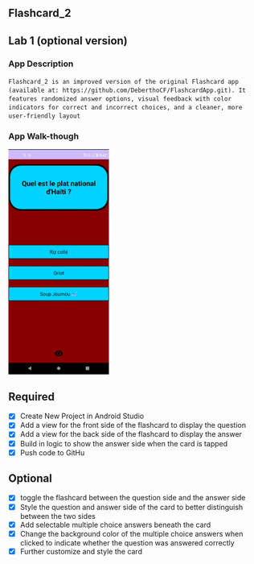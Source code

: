 ## Flashcard_2


## Lab 1 (optional version)

### App Description
`Flashcard_2 is an improved version of the original Flashcard app (available at: https://github.com/DeberthoCF/FlashcardApp.git). It features randomized answer options, visual feedback with color indicators for correct and incorrect choices, and a cleaner, more user-friendly layout` 

### App Walk-though

<img src="https://github.com/DeberthoCF/Flashcard_2/blob/main/videoooooooooooooooooooooooooooooo-ezgif.com-video-to-gif-converter.gif" width=200><br>



## Required
- [x] Create New Project in Android Studio
- [x] Add a view for the front side of the flashcard to display the question
- [x] Add a view for the back side of the flashcard to display the answer
- [x] Build in logic to show the answer side when the card is tapped
- [x] Push code to GitHu
## Optional
- [x] toggle the flashcard between the question side and the answer side
- [x] Style the question and answer side of the card to better distinguish between the two sides
- [x] Add selectable multiple choice answers beneath the card
- [x] Change the background color of the multiple choice answers when clicked to indicate whether the question was answered correctly
- [x] Further customize and style the card
